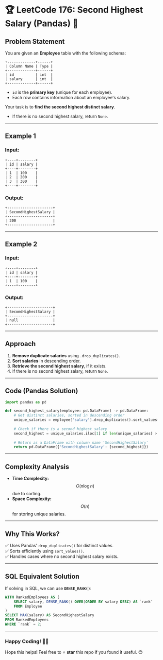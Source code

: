 # 🏆 LeetCode 176: Second Highest Salary (Pandas) 🚀  

## **Problem Statement**  
You are given an **Employee** table with the following schema:  

```
+-------------+------+
| Column Name | Type |
+-------------+------+
| id          | int  |
| salary      | int  |
+-------------+------+
```
- `id` is the **primary key** (unique for each employee).  
- Each row contains information about an employee's salary.  

Your task is to **find the second highest distinct salary**.  
- If there is no second highest salary, return `None`.  

---

## **Example 1**  

### **Input:**  
```plaintext
+----+--------+
| id | salary |
+----+--------+
| 1  | 100    |
| 2  | 200    |
| 3  | 300    |
+----+--------+
```
### **Output:**  
```plaintext
+---------------------+
| SecondHighestSalary |
+---------------------+
| 200                 |
+---------------------+
```

---

## **Example 2**  

### **Input:**  
```plaintext
+----+--------+
| id | salary |
+----+--------+
| 1  | 100    |
+----+--------+
```
### **Output:**  
```plaintext
+---------------------+
| SecondHighestSalary |
+---------------------+
| null                |
+---------------------+
```

---

## **Approach**  

1. **Remove duplicate salaries** using `.drop_duplicates()`.  
2. **Sort salaries** in descending order.  
3. **Retrieve the second highest salary**, if it exists.  
4. If there is no second highest salary, return `None`.  

---

## **Code (Pandas Solution)**  

```python
import pandas as pd

def second_highest_salary(employee: pd.DataFrame) -> pd.DataFrame:
    # Get distinct salaries, sorted in descending order
    unique_salaries = employee['salary'].drop_duplicates().sort_values(ascending=False)
    
    # Check if there is a second highest salary
    second_highest = unique_salaries.iloc[1] if len(unique_salaries) > 1 else None
    
    # Return as a DataFrame with column name 'SecondHighestSalary'
    return pd.DataFrame({'SecondHighestSalary': [second_highest]})
```

---

## **Complexity Analysis**  
- **Time Complexity:** $$O(n \log n)$$ due to sorting.  
- **Space Complexity:** $$O(n)$$ for storing unique salaries.  

---

## **Why This Works?**  
✅ Uses Pandas' `drop_duplicates()` for distinct values.  
✅ Sorts efficiently using `sort_values()`.  
✅ Handles cases where no second highest salary exists.  

---

## **SQL Equivalent Solution**  
If solving in SQL, we can use **`DENSE_RANK()`**:  
```sql
WITH RankedEmployees AS (
    SELECT salary, DENSE_RANK() OVER(ORDER BY salary DESC) AS `rank`
    FROM Employee
)
SELECT MAX(salary) AS SecondHighestSalary
FROM RankedEmployees
WHERE `rank` = 2;
```

---

### **Happy Coding! 🚀💡**  
Hope this helps! Feel free to ⭐ **star** this repo if you found it useful. 😊
